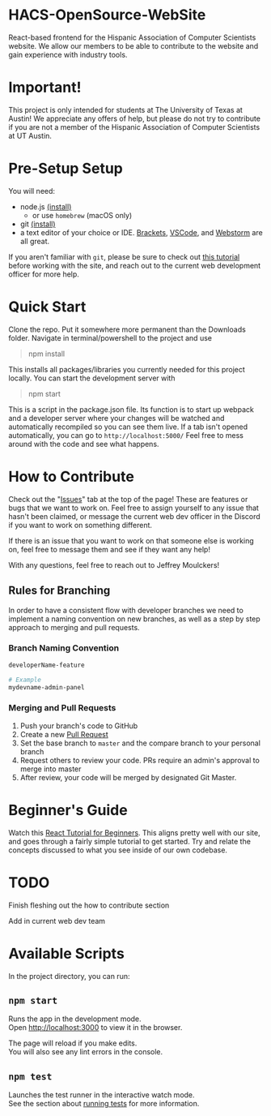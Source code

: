 # HACS-OpenSource-WebSite

React-based frontend for the Hispanic Association of Computer Scientists website. We allow our members to be able to contribute to the website and gain experience with industry tools.

# Important!

This project is only intended for students at The University of Texas at Austin! We appreciate any offers of help, but please do not try to contribute if you are not a member of the Hispanic Association of Computer Scientists at UT Austin.

# Pre-Setup Setup

You will need:

- node.js [(install)](https://nodejs.org/en/) 
  - or use `homebrew` (macOS only)
- git [(install)](https://git-scm.com/downloads)
- a text editor of your choice or IDE. [Brackets](https://brackets.io/), [VSCode](https://code.visualstudio.com/download), and [Webstorm](https://www.jetbrains.com/webstorm/download/) are all great.

If you aren't familiar with `git`, please be sure to check out [this tutorial](http://noodle.med.yale.edu/hdtag/notes/git_tut.pdf) before working with the site, and reach out to the current web development officer for more help.

# Quick Start

Clone the repo. Put it somewhere more permanent than the Downloads folder. Navigate in terminal/powershell to the project and use

> npm install

This installs all packages/libraries you currently needed for this project locally. You can start the development server with

> npm start

This is a script in the package.json file. Its function is to start up webpack and a developer server where your changes will be watched and automatically recompiled so you can see them live. If a tab isn't opened automatically, you can go to
`http://localhost:5000/`
Feel free to mess around with the code and see what happens.

# How to Contribute

Check out the "[Issues](https://github.com/texas-HACS/hacs-frontend/issues)" tab at the top of the page! These are features or bugs that we want to work on.
Feel free to assign yourself to any issue that hasn't been claimed, or message the current web dev officer in the Discord if you want to work on something different.

If there is an issue that you want to work on that someone else is working on, feel free to message them and see if they want any help!

With any questions, feel free to reach out to Jeffrey Moulckers!

## Rules for Branching

In order to have a consistent flow with developer branches we need to implement a naming convention on new branches, as well as a step by step approach to merging and pull requests.

### Branch Naming Convention

```bash
developerName-feature

# Example
mydevname-admin-panel
```

### Merging and Pull Requests

1. Push your branch's code to GitHub
2. Create a new [Pull Request](https://opensource.com/article/19/7/create-pull-request-github)
3. Set the base branch to `master` and the compare branch to your personal branch
4. Request others to review your code. PRs require an admin's approval to merge into master
5. After review, your code will be merged by designated Git Master.

# Beginner's Guide
Watch this [React Tutorial for Beginners](https://www.youtube.com/watch?v=QJZ-xgt4SJo). This aligns pretty well with our site, and goes through a fairly simple tutorial to get started. Try and relate the concepts discussed to what you see inside of our own codebase.

# TODO

Finish fleshing out the how to contribute section

Add in current web dev team

# Available Scripts

In the project directory, you can run:

## `npm start`

Runs the app in the development mode.<br />
Open [http://localhost:3000](http://localhost:3000) to view it in the browser.

The page will reload if you make edits.<br />
You will also see any lint errors in the console.

## `npm test`

Launches the test runner in the interactive watch mode.<br />
See the section about [running tests](https://facebook.github.io/create-react-app/docs/running-tests) for more information.